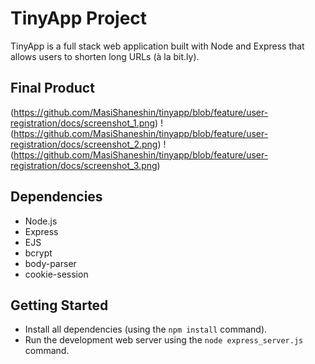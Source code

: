 # TinyApp Project

TinyApp is a full stack web application built with Node and Express that allows users to shorten long URLs (à la bit.ly).

## Final Product

(https://github.com/MasiShaneshin/tinyapp/blob/feature/user-registration/docs/screenshot_1.png)
!(https://github.com/MasiShaneshin/tinyapp/blob/feature/user-registration/docs/screenshot_2.png)
!(https://github.com/MasiShaneshin/tinyapp/blob/feature/user-registration/docs/screenshot_3.png)
## Dependencies

- Node.js
- Express
- EJS
- bcrypt
- body-parser
- cookie-session

## Getting Started

- Install all dependencies (using the `npm install` command).
- Run the development web server using the `node express_server.js` command.